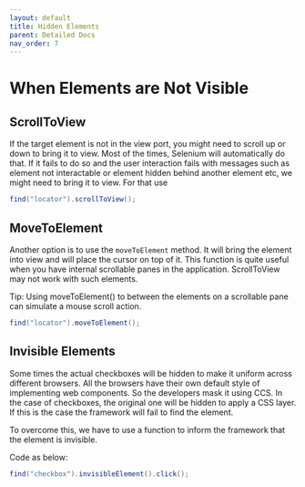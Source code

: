 ```yaml
---
layout: default
title: Hidden Elements
parent: Detailed Docs
nav_order: 7
---
```


# When Elements are Not Visible

## ScrollToView

If the target element is not in the view port, you might need to scroll up or down to bring it to view. 
Most of the times, Selenium will automatically do that. If it fails to do so and the user interaction 
fails with messages such as element not interactable or element hidden behind another element etc, we might
need to bring it to view. For that use

```java
find("locator").scrollToView();
```    

## MoveToElement

Another option is to use the `moveToElement` method. It will bring the element into view and will place the cursor on top of it.
This function is quite useful when you have internal scrollable panes in the application. ScrollToView may not work with such elements. 

Tip: Using moveToElement() to between the elements on a scrollable pane can simulate a mouse scroll action. 

```java
find("locator").moveToElement();
```  

## Invisible Elements

Some times the actual checkboxes will be hidden to make it uniform across different browsers. 
All the browsers have their own default style of implementing web components. So the developers
mask it using CCS. In the case of checkboxes, the original one will be hidden to apply a CSS layer.
If this is the case the framework will fail to find the element. 

To overcome this, we have to use a function to inform the framework that the element is invisible.

Code as below:

```java
find("checkbox").invisibleElement().click();
```


